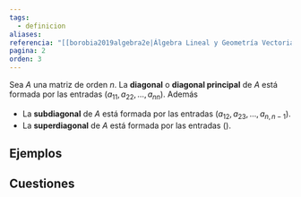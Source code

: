 ```yaml
---
tags:
  - definicion
aliases: 
referencia: "[[borobia2019algebra2e|Álgebra Lineal y Geometría Vectorial (2a ed)]]"
pagina: 2
orden: 3
---
```

Sea $A$ una matriz de orden $n$. La **diagonal** o **diagonal principal** de $A$ está formada por las entradas $(a_{11}, a_{22}, \dots, a_{nn})$. Además
- La **subdiagonal** de $A$ está formada por las entradas $(a_{12}, a_{23}, \dots, a_{n,n-1})$.
- La **superdiagonal** de $A$ está formada por las entradas $()$.

## Ejemplos

## Cuestiones
